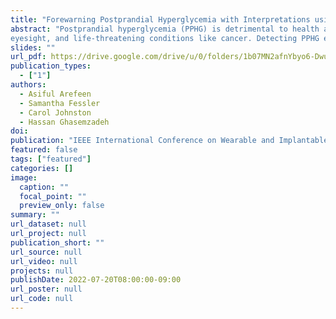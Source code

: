 ```yaml
---
title: "Forewarning Postprandial Hyperglycemia with Interpretations using Machine Learning"
abstract: "Postprandial hyperglycemia (PPHG) is detrimental to health and increases risk of cardiovascular diseases, reduced
eyesight, and life-threatening conditions like cancer. Detecting PPHG events before they occur can potentially help with providing early interventions. Prior research suggests that PPHG events can be predicted based on information about diet. However, such computational approaches (1) are data hungry requiring significant amounts of data for algorithm training; and (2) work as a black-box and lack interpretability, thus limiting the adoption of these technologies for use in clinical interventions. Motivated by these shortcomings, we propose, DietNudge, a machine learning based framework that integrates multi-modal data about diet, insulin, and blood glucose to predict PPHG events before they occur. Using data from patients with diabetes, we demonstrate that our model can predict PPHG events with up to 90% classification accuracy and an average F1 score of 0.93. The proposed decision-tree-based approach also identifies modifiable factors that contribute to an impending PPHG event while providing personalized thresholds to prevent such events. Our results suggest that we can develop simply, yet effective, computational algorithms that can be used as preventative mechanisms for diabetes and obesity management."
slides: ""
url_pdf: https://drive.google.com/drive/u/0/folders/1b07MN2afnYbyo6-DwuhzqklCmEW56YBI
publication_types:
  - ["1"]
authors:
  - Asiful Arefeen
  - Samantha Fessler
  - Carol Johnston
  - Hassan Ghasemzadeh
doi: 
publication: "IEEE International Conference on Wearable and Implantable Body Sensor Networks (BSN’22)"
featured: false
tags: ["featured"]
categories: []
image:
  caption: ""
  focal_point: ""
  preview_only: false
summary: ""
url_dataset: null
url_project: null
publication_short: ""
url_source: null
url_video: null
projects: null
publishDate: 2022-07-20T08:00:00-09:00
url_poster: null
url_code: null
---
```

